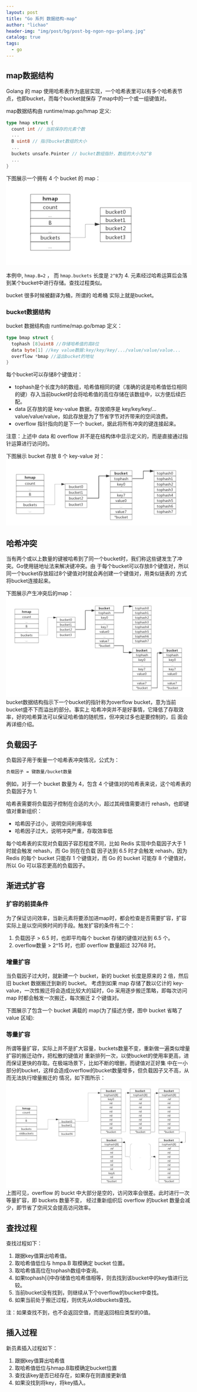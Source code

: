```yaml
---
layout: post
title: "Go 系列 数据结构-map"
author: "lichao"
header-img: "img/post/bg/post-bg-ngon-ngu-golang.jpg"
catalog: true
tags:
  - go
---
```


## map数据结构

Golang 的 map 使用哈希表作为底层实现，一个哈希表里可以有多个哈希表节点，也即bucket，而每个bucket就保存 了map中的一个或一组键值对。

map数据结构由 runtime/map.go/hmap 定义:

```go
type hmap struct { 
  count int // 当前保存的元素个数 
  ... 
  B uint8 // 指示bucket数组的大小 
  ... 
  buckets unsafe.Pointer // bucket数组指针，数组的大小为2^B 
  ... 
}
```

下图展示一个拥有 4 个 bucket 的 map：
![map](/img/post/lang/go/map.png)

本例中, ```hmap.B=2``` ， 而 ```hmap.buckets``` 长度是 ```2^B```为 4. 元素经过哈希运算后会落到某个bucket中进行存储。查找过程类似。

bucket 很多时候被翻译为桶，所谓的 哈希桶 实际上就是bucket。

### bucket数据结构

bucket 数据结构由 runtime/map.go/bmap 定义：

```go
type bmap struct { 
  tophash [8]uint8 //存储哈希值的高8位
  data byte[1] //key value数据:key/key/key/.../value/value/value... 
  overflow *bmap //溢出bucket的地址 
}
```

每个bucket可以存储8个键值对：

- tophash是个长度为8的数组，哈希值相同的键（准确的说是哈希值低位相同的键）存入当前bucket时会将哈希值的高位存储在该数组中，以方便后续匹配。
- data 区存放的是 key-value 数据，存放顺序是 key/key/key/…value/value/value，如此存放是为了节省字节对齐带来的空间浪费。
- overflow 指针指向的是下一个 bucket，据此将所有冲突的键连接起来。
  
注意：上述中 data 和 overflow 并不是在结构体中显示定义的，而是直接通过指针运算进行访问的。

下图展示 bucket 存放 8 个 key-value 对：
![map](/img/post/lang/go/hmap.png)

## 哈希冲突

当有两个或以上数量的键被哈希到了同一个bucket时，我们称这些键发生了冲突。Go使用链地址法来解决键冲突。由 于每个bucket可以存放8个键值对，所以同一个bucket存放超过8个键值对时就会再创建一个键值对，用类似链表的 方式将bucket连接起来。

下图展示产生冲突后的map：
![map](/img/post/lang/go/bucket.png)
bucket数据结构指示下一个bucket的指针称为overflow bucket，意为当前bucket盛不下而溢出的部分。事实上 哈希冲突并不是好事情，它降低了存取效率，好的哈希算法可以保证哈希值的随机性，但冲突过多也是要控制的，后 面会再详细介绍。

## 负载因子

负载因子用于衡量一个哈希表冲突情况，公式为：

```sh
负载因子 = 键数量/bucket数量
```

例如，对于一个 bucket 数量为 4，包含 4 个键值对的哈希表来说，这个哈希表的负载因子为 1.

哈希表需要将负载因子控制在合适的大小，超过其阀值需要进行 rehash，也即键值对重新组织：

- 哈希因子过小，说明空间利用率低
- 哈希因子过大，说明冲突严重，存取效率低

每个哈希表的实现对负载因子容忍程度不同，比如 Redis 实现中负载因子大于 1 时就会触发 rehash，而 Go 则在在负载 因子达到 6.5 时才会触发 rehash，因为 Redis 的每个 bucket 只能存 1 个键值对，而 Go 的 bucket 可能存 8 个键值对， 所以 Go 可以容忍更高的负载因子。

## 渐进式扩容

### 扩容的前提条件

为了保证访问效率，当新元素将要添加进map时，都会检查是否需要扩容，扩容实际上是以空间换时间的手段。触发扩容的条件有二个：

1. 负载因子 > 6.5 时，也即平均每个 bucket 存储的键值对达到 6.5 个。
2. overflow数量 > 2^15 时，也即 overflow 数量超过 32768 时。
  
### 增量扩容

当负载因子过大时，就新建一个 bucket，新的 bucket 长度是原来的 2 倍，然后旧 bucket 数据搬迁到新的 bucket。 考虑到如果 map 存储了数以亿计的 key-value，一次性搬迁将会造成比较大的延时，Go 采用逐步搬迁策略，即每次访问 map 时都会触发一次搬迁，每次搬迁 2 个键值对。

下图展示了包含一个 bucket 满载的 map(为了描述方便，图中 bucket 省略了 value 区域):

### 等量扩容

所谓等量扩容，实际上并不是扩大容量，buckets数量不变，重新做一遍类似增量扩容的搬迁动作，把松散的键值对 重新排列一次，以使bucket的使用率更高，进而保证更快的存取。在极端场景下，比如不断的增删，而键值对正好集 中在一小部分的bucket，这样会造成overflow的bucket数量增多，但负载因子又不高，从而无法执行增量搬迁的 情况，如下图所示：
![等量扩容](/img/post/lang/go/等量扩容.png)
上图可见，overflow 的 buckt 中大部分是空的，访问效率会很差。此时进行一次等量扩容，即 buckets 数量不变， 经过重新组织后 overflow 的bucket 数量会减少，即节省了空间又会提高访问效率。

## 查找过程

查找过程如下：

1. 跟据key值算出哈希值。
2. 取哈希值低位与 hmpa.B 取模确定 bucket 位置。
3. 取哈希值高位在tophash数组中查询。
4. 如果tophash[i]中存储值也哈希值相等，则去找到该bucket中的key值进行比较。
5. 当前bucket没有找到，则继续从下个overflow的bucket中查找。
6. 如果当前处于搬迁过程，则优先从oldbuckets查找。

注：如果查找不到，也不会返回空值，而是返回相应类型的0值。

## 插入过程

新员素插入过程如下：

1. 跟据key值算出哈希值
2. 取哈希值低位与hmap.B取模确定bucket位置
3. 查找该key是否已经存在，如果存在则直接更新值
4. 如果没找到将key，将key插入。
